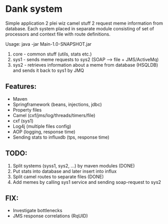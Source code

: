 # Dank system
Simple application 2 plei wiz camel stuff 2 request meme information from database.
Each system placed in separate module consisting of set of processors and context file with route definitions.

Usage:
java -jar Main-1.0-SNAPSHOT.jar

1. core - common stuff (utils, stats etc.)
2. sys1 - sends meme requests to sys2 (SOAP --> file + JMS/ActiveMq)
3. sys2 - retrieves information about a meme from database (HSQLDB) and sends it back to sys1 by JMQ

## Features:
* Maven
* Springframework (beans, injections, jdbc)
* Property files
* Camel (cxf/jms/log/threads/timers/file)
* cxf (sys1)
* Log4j (multiple files config)
* AOP (logging, response time)
* Sending stats to influxdb (tps, response time)

## TODO:
1. Split systems (syss1, sys2, ...) by maven modules (DONE)
2. Put stats into database and later insert into influx
3. Split camel routes to separate files (DONE)
4. Add memes by calling sys1 service and sending soap-request to sys2

## FIX:
* Investigate bottlenecks
* JMS response correlations (RqUID)

